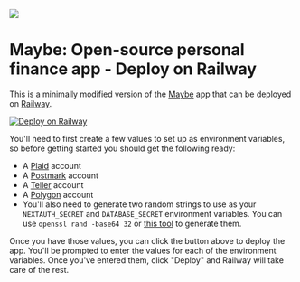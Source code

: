 ![](https://github.com/maybe-finance/maybe/assets/35243/79d97b31-7fad-4031-9e83-5005bc1d7fd0)

# Maybe: Open-source personal finance app - Deploy on Railway

This is a minimally modified version of the [Maybe](github.com/maybe-finance/maybe) app that can be deployed on [Railway](https://railway.app).

[![Deploy on Railway](https://railway.app/button.svg)](https://railway.app/template/IJfOhC?referralCode=TyiiCX)

You'll need to first create a few values to set up as environment variables, so before getting started you should get the following ready:

-   A [Plaid](https://plaid.com) account
-   A [Postmark](https://postmarkapp.com) account
-   A [Teller](https://teller.io) account
-   A [Polygon](https://polygon.io) account
-   You'll also need to generate two random strings to use as your `NEXTAUTH_SECRET` and `DATABASE_SECRET` environment variables. You can use `openssl rand -base64 32` or [this tool](https://generate-secret.now.sh) to generate them.

Once you have those values, you can click the button above to deploy the app. You'll be prompted to enter the values for each of the environment variables. Once you've entered them, click "Deploy" and Railway will take care of the rest.
